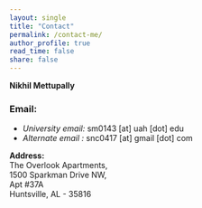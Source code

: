 ```yaml
---
layout: single
title: "Contact"
permalink: /contact-me/
author_profile: true
read_time: false
share: false
---
```


**Nikhil Mettupally**
### Email:

* *University email:* sm0143 [at] uah [dot] edu
* *Alternate email :* snc0417 [at] gmail [dot] com


**Address:**  
The Overlook Apartments,  
1500 Sparkman Drive NW,  
Apt #37A  
Huntsville, AL - 35816
